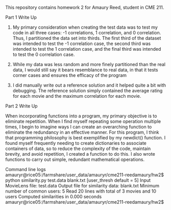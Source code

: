 This repository contains homework 2 for Amaury Reed, student in CME 211. 


Part 1 Write Up

1. My primary consideration when creating the test data was to test my code in all three cases: -1 correlations, 1 correlation, and 0 correlation. Thus, I partitioned the data set into thirds. The first third of the dataset was intended to test the -1 correlation case, the second third was intended to test the 1 correlation case, and the final third was intended to test the 0 correlation case. 

2. While my data was less random and more finely partitioned than the real data, I would still say it bears resemblance to real data, in that it tests corner cases and ensures the efficacy of the program

3. I did manually write out a reference solution and it helped quite a bit with debugging. The reference solution simply contained the average rating for each movie and the maximum correlation for each movie.


Part 2 Write Up

When incorporating functions into a program, my primary objective is to eliminate repetition. When I find myself repeating some operation multiple times, I begin to imagine ways I can create an overarching function to eliminate the redundancy in an effective manner. For this program, I think that programming philosophy is best exemplified by my newdict() function. I found myself frequently needing to create dictionaries to associate containers of data, so to reduce the complexity of the code, maintain brevity, and avoid repetition, I created a function to do this. I also wrote functions to carry out simple, redundant mathematical operations. 

Command line logs
amauryr@rice05:/farmshare/user_data/amauryr/cme211-reedamaury/hw2$ python similarity.py test.data blank.txt [user_thresh default = 5]
Input MovieLens file: test.data
Output file for similarity data: blank.txt
Minimum number of common users: 5
Read 20 lines with total of 3 movies and 10 users
Computed similarities in 0.000 seconds
amauryr@rice05:/farmshare/user_data/amauryr/cme211-reedamaury/hw2$
